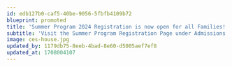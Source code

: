 ```yaml
---
id: edb127b0-caf5-40be-9056-5fbfb4109b72
blueprint: promoted
title: 'Summer Program 2024 Registration is now open for all Families!'
subtitle: 'Visit the Summer Program Registration Page under Admissions to register! Limited spaces available for all programs!'
image: ces-house.jpg
updated_by: 1179db75-8eeb-4bad-8e60-d5005aef7ef8
updated_at: 1708004107
---
```

